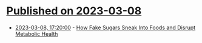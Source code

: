 # [Published on 2023-03-08](index.md)

* [2023-03-08, 17:20:00](https://science.slashdot.org/story/23/03/08/1654234/how-fake-sugars-sneak-into-foods-and-disrupt-metabolic-health?utm_source=rss1.0mainlinkanon&utm_medium=feed) - [How Fake Sugars Sneak Into Foods and Disrupt Metabolic Health](https://science.slashdot.org/story/23/03/08/1654234/how-fake-sugars-sneak-into-foods-and-disrupt-metabolic-health?utm_source=rss1.0mainlinkanon&utm_medium=feed)

